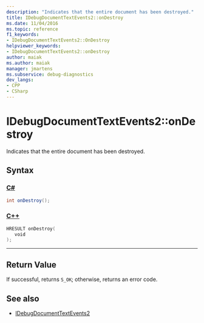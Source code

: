 ```yaml
---
description: "Indicates that the entire document has been destroyed."
title: IDebugDocumentTextEvents2::onDestroy
ms.date: 11/04/2016
ms.topic: reference
f1_keywords:
- IDebugDocumentTextEvents2::OnDestroy
helpviewer_keywords:
- IDebugDocumentTextEvents2::onDestroy
author: maiak
ms.author: maiak
manager: jmartens
ms.subservice: debug-diagnostics
dev_langs:
- CPP
- CSharp
---
```

# IDebugDocumentTextEvents2::onDestroy

Indicates that the entire document has been destroyed.

## Syntax

### [C#](#tab/csharp)
```csharp
int onDestroy();
```
### [C++](#tab/cpp)
```cpp
HRESULT onDestroy( 
   void 
);
```
---

## Return Value
 If successful, returns `S_OK`; otherwise, returns an error code.

## See also
- [IDebugDocumentTextEvents2](../../../extensibility/debugger/reference/idebugdocumenttextevents2.md)
